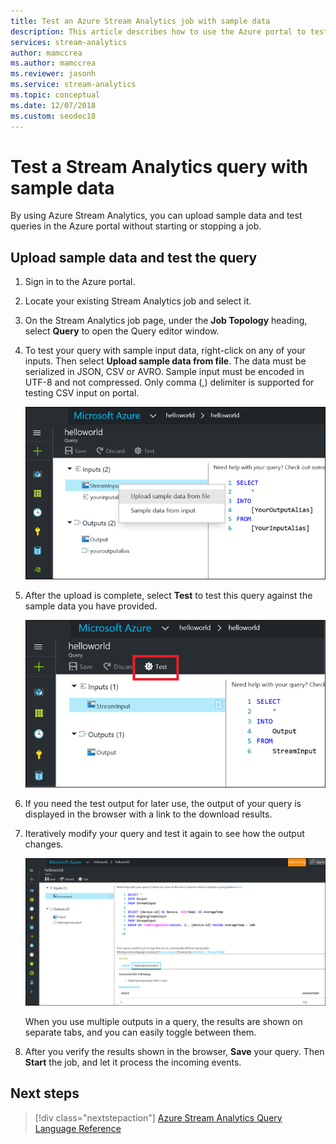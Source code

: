 ```yaml
---
title: Test an Azure Stream Analytics job with sample data
description: This article describes how to use the Azure portal to test an Azure Stream Analytics job, sample input, and upload sample data.
services: stream-analytics
author: mamccrea
ms.author: mamccrea
ms.reviewer: jasonh
ms.service: stream-analytics
ms.topic: conceptual
ms.date: 12/07/2018
ms.custom: seodec18
---
```


# Test a Stream Analytics query with sample data

By using Azure Stream Analytics, you can upload sample data and test queries in the Azure portal without starting or stopping a job.

## Upload sample data and test the query

1. Sign in to the Azure portal. 

2. Locate your existing Stream Analytics job and select it.

3. On the Stream Analytics job page, under the **Job Topology** heading, select **Query** to open the Query editor window. 

4. To test your query with sample input data, right-click on any of your inputs.  Then select **Upload sample data from file**. The data must be serialized in JSON, CSV or AVRO. Sample input must be encoded in UTF-8 and not compressed. Only comma (,) delimiter is supported for testing CSV input on portal.

    ![stream analytics query editor test query](media/stream-analytics-test-query/stream-analytics-test-query-editor-upload.png)

5. After the upload is complete, select **Test** to test this query against the sample data you have provided.

    ![stream analytics query editor test sample data](media/stream-analytics-test-query/stream-analytics-test-query-editor-test.png)

6. If you need the test output for later use, the output of your query is displayed in the browser with a link to the download results. 

7. Iteratively modify your query and test it again to see how the output changes.

   ![Stream Analytics query editor sample output](media/stream-analytics-test-query/stream-analytics-test-query-editor-samples-output.png)

   When you use multiple outputs in a query, the results are shown on separate tabs, and you can easily toggle between them.

8. After you verify the results shown in the browser, **Save** your query. Then **Start** the job, and let it process the incoming events.

## Next steps
> [!div class="nextstepaction"]
> [Azure Stream Analytics Query Language Reference](https://msdn.microsoft.com/library/azure/dn834998.aspx)

